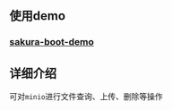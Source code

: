 ## 使用demo

### [sakura-boot-demo](https://github.com/yanjingfan/sakura-boot-demo)

## 

## 详细介绍

可对`minio`进行文件查询、上传、删除等操作

### 
